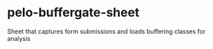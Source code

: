 # pelo-buffergate-sheet
Sheet that captures form submissions and loads buffering classes for analysis
